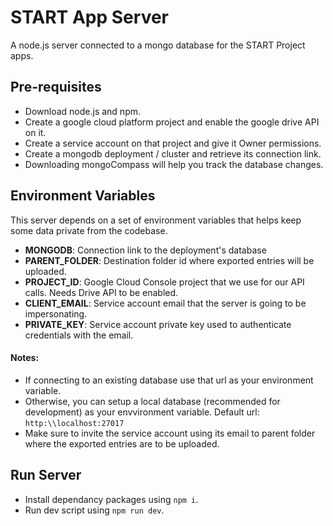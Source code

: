 # START App Server
A node.js server connected to a mongo database for the START Project apps.

## Pre-requisites
- Download node.js and npm.
- Create a google cloud platform project and enable the google drive API on it.
- Create a service account on that project and give it Owner permissions.
- Create a mongodb deployment / cluster and retrieve its connection link.
- Downloading mongoCompass will help you track the database changes.

## Environment Variables
This server depends on a set of environment variables that helps keep some data private from the codebase. 

- **MONGODB**: Connection link to the deployment's database
- **PARENT_FOLDER**: Destination folder id where exported entries will be uploaded.
- **PROJECT_ID**: Google Cloud Console project that we use for our API calls. Needs Drive API to be enabled.
- **CLIENT_EMAIL**: Service account email that the server is going to be impersonating.
- **PRIVATE_KEY**: Service account private key used to authenticate credentials with the email.

#### Notes:
- If connecting to an existing database use that url as your environment variable.
- Otherwise, you can setup a local database (recommended for development) as your envvironment variable. Default url: `http:\\localhost:27017`
- Make sure to invite the service account using its email to parent folder where the exported entries are to be uploaded. 

## Run Server
- Install dependancy packages using `npm i`.
- Run dev script using `npm run dev`. 
